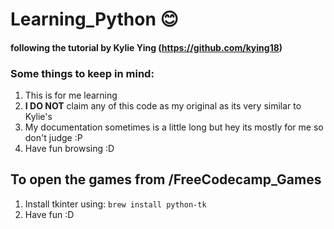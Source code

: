 # Learning_Python :blush:
#### following the tutorial by Kylie Ying (https://github.com/kying18)

### Some things to keep in mind:
1. This is for me learning
2. **I DO NOT** claim any of this code as my original as its very similar to Kylie's
3. My documentation sometimes is a little long but hey its mostly for me so don't judge :P
4. Have fun browsing :D

## To open the games from /FreeCodecamp_Games
1. Install tkinter using: <code>brew install python-tk</code>
2. Have fun :D

